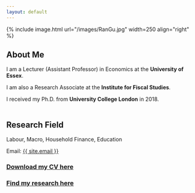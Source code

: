 ```yaml
---
layout: default
---
```


{% include image.html url="/images/RanGu.jpg" width=250 align="right" %}
<br>

## About Me
I am a Lecturer (Assistant Professor) in Economics at the **University of Essex**.      

I am also a Research Associate at the **Institute for Fiscal Studies**.    

I received my Ph.D. from **University College London** in 2018.       
<br/>

## Research Field
Labour, Macro, Household Finance, Education
<br/>

Email: <a href="mailto:{{ site.email }}">{{ site.email }}</a>

### [Download my CV here](https://drive.google.com/file/d/0B-yAdp5D_qlrd01DSEdaOEtKQWc/view?usp=sharing&resourcekey=0-XSgarmYxZr3dfZc04unXYw)

### [Find my research here](/research/index.html)
